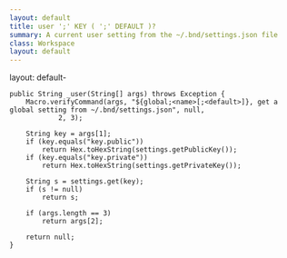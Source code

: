 ```yaml
---
layout: default
title: user ';' KEY ( ';' DEFAULT )?
summary: A current user setting from the ~/.bnd/settings.json file
class: Workspace
layout: default
---
```

layout: default-


	public String _user(String[] args) throws Exception {
		Macro.verifyCommand(args, "${global;<name>[;<default>]}, get a global setting from ~/.bnd/settings.json", null,
				2, 3);

		String key = args[1];
		if (key.equals("key.public"))
			return Hex.toHexString(settings.getPublicKey());
		if (key.equals("key.private"))
			return Hex.toHexString(settings.getPrivateKey());

		String s = settings.get(key);
		if (s != null)
			return s;

		if (args.length == 3)
			return args[2];

		return null;
	}
